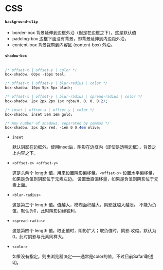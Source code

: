 # CSS

#### `background-clip`
* border-box 背景延伸到边框外沿（但是在边框之下）。这是默认值
* padding-box 边框下面没有背景，即背景延伸到内边距外沿。
* content-box 背景裁剪到内容区 (content-box) 外沿。


#### `shadow-box`

```css

/* offset-x | offset-y | color */
box-shadow: 60px -16px teal;

/* offset-x | offset-y | blur-radius | color */
box-shadow: 10px 5px 5px black;

/* offset-x | offset-y | blur-radius | spread-radius | color */
box-shadow: 2px 2px 2px 1px rgba(0, 0, 0, 0.2);

/* inset | offset-x | offset-y | color */
box-shadow: inset 5em 1em gold;

/* Any number of shadows, separated by commas */
box-shadow: 3px 3px red, -1em 0 0.4em olive;

```

* `inset`

  默认阴影在边框外。使用inset后，阴影在边框内（即使是透明边框），背景之上内容之下。
* `<offset-x> <offset-y>`

  这是头两个 length 值，用来设置阴影偏移量。`<offset-x>` 设置水平偏移量，如果是负值则阴影位于元素左边。 <offset-y> 设置垂直偏移量，如果是负值则阴影位于元素上面。
* `<blur-radius>`

  这是第三个 length 值。值越大，模糊面积越大，阴影就越大越淡。 不能为负值。默认为0，此时阴影边缘锐利。
* `<spread-radius>`

  这是第四个 length 值。取正值时，阴影扩大；取负值时，阴影.收缩。默认为0，此时阴影与元素同样大。
* `<color>`

  如果没有指定，则由浏览器决定——通常是color的值，不过目前Safari取透明。
